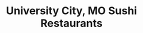 ---
layout: city
title: University City, MO Sushi Restaurants
permalink: /missouri/university-city/
stateAbbr: MO
stateName: Missouri
cityName: University City
---